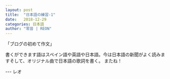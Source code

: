 ```yaml
---
layout: post
title:  "日本語の練習-1"
date:   2018-12-29
categories: 日本語
author: "零音 | REON"
---
```



「ブログの初めて作文」

書くができます語はスペイン語や英語や日本語。今は日本語の新聞がよく読みますそして、オリジナル曲で日本語の歌詞を書く。
またね！


--- レオ
